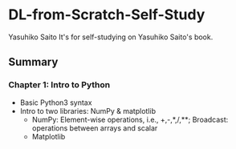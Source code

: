 # DL-from-Scratch-Self-Study
Yasuhiko Saito
It's for self-studying on Yasuhiko Saito's book.

## Summary

### Chapter 1: Intro to Python

* Basic Python3 syntax
* Intro to two libraries: NumPy & matplotlib
  * NumPy: Element-wise operations, i.e., +,-,*,/,**; Broadcast: operations between arrays and scalar
  * Matplotlib
